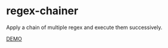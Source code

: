 # regex-chainer
Apply a chain of multiple regex and execute them successively.

[DEMO](https://andreelrico.github.io/regex-chainer/gh-pages/)
